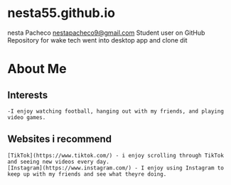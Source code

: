 # nesta55.github.io
nesta Pacheco nestapacheco9@gmail.com
Student user on GitHub
Repository for wake tech
went into desktop app and clone dit 
# About Me  
## Interests  
	-I enjoy watching football, hanging out with my friends, and playing video games.
## Websites i recommend  
	[TikTok](https://www.tiktok.com/) - i enjoy scrolling through TikTok and seeing new videos every day.
	[Instagram](https://www.instagram.com/) - I enjoy using Instagram to keep up with my friends and see what theyre doing.